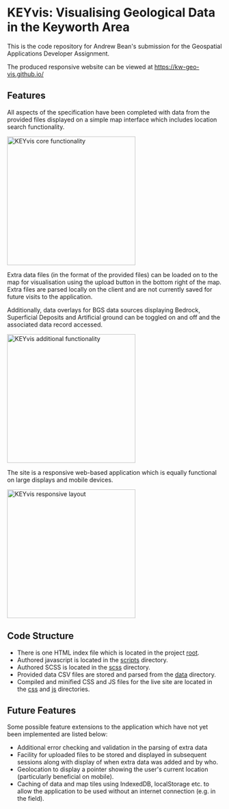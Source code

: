 # KEYvis: Visualising Geological Data in the Keyworth Area

This is the code repository for Andrew Bean's submission for the Geospatial Applications Developer Assignment.

The produced responsive website can be viewed at https://kw-geo-vis.github.io/

## Features

All aspects of the specification have been completed with data from the provided files displayed on a simple map interface which includes location search functionality.

<img src="https://kw-geo-vis.github.io/imgs/data.gif" width="300" alt="KEYvis core functionality"/>

Extra data files (in the format of the provided files) can be loaded on to the map for visualisation using the upload button in the bottom right of the map.  Extra files are parsed locally on the client and are not currently saved for future visits to the application.

Additionally, data overlays for BGS data sources displaying Bedrock, Superficial Deposits and Artificial ground can be toggled on and off and the associated data record accessed.

<img src="https://kw-geo-vis.github.io/imgs/extra-data.gif" width="300" alt="KEYvis additional functionality"/>

The site is a responsive web-based application which is equally functional on large displays and mobile devices.

<img src="https://kw-geo-vis.github.io/imgs/responsive.gif" width="300" alt="KEYvis responsive layout"/>

## Code Structure

* There is one HTML index file which is located in the project [root](https://github.com/kw-geo-vis/kw-geo-vis.github.io/tree/master/).
* Authored javascript is located in the [scripts](https://github.com/kw-geo-vis/kw-geo-vis.github.io/tree/master/scripts) directory.
* Authored SCSS is located in the [scss](https://github.com/kw-geo-vis/kw-geo-vis.github.io/tree/master/scss) directory.
* Provided data CSV files are stored and parsed from the [data](https://github.com/kw-geo-vis/kw-geo-vis.github.io/tree/master/data) directory.
* Compiled and minified CSS and JS files for the live site are located in the [css](https://github.com/kw-geo-vis/kw-geo-vis.github.io/tree/master/css) and [js](https://github.com/kw-geo-vis/kw-geo-vis.github.io/tree/master/js) directories.

## Future Features

Some possible feature extensions to the application which have not yet been implemented are listed below:

* Additional error checking and validation in the parsing of extra data
* Facility for uploaded files to be stored and displayed in subsequent sessions along with display of when extra data was added and by who.
* Geolocation to display a pointer showing the user's current location (particularly beneficial on mobile).
* Caching of data and map tiles using IndexedDB, localStorage etc. to allow the application to be used without an internet connection (e.g. in the field).